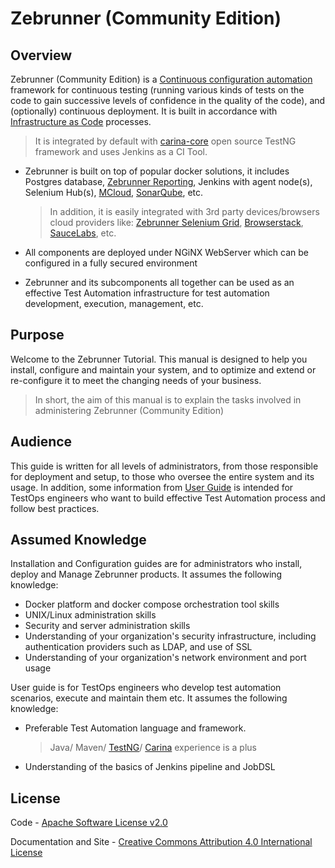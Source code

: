 Zebrunner (Community Edition)
==================

## Overview
Zebrunner (Community Edition) is a [Continuous configuration automation](https://en.wikipedia.org/wiki/Infrastructure_as_code#Continuous_configuration_automation) framework for continuous testing (running various kinds of tests on the code to gain successive levels of confidence in the quality of the code), and (optionally) continuous deployment. It is built in accordance with [Infrastructure as Code](https://en.wikipedia.org/wiki/Infrastructure_as_code) processes. 
> It is integrated by default with [carina-core](http://www.carina-core.io) open source TestNG framework and uses Jenkins as a CI Tool.

* Zebrunner is built on top of popular docker solutions, it includes Postgres database, [Zebrunner Reporting](https://zebrunner.com/), Jenkins with agent node(s), Selenium Hub(s), [MCloud](https://zebrunner.com/mcloud), [SonarQube](https://github.com/zebrunner/sonarqube), etc. 
  > In addition, it is easily integrated with 3rd party devices/browsers cloud providers like: [Zebrunner Selenium Grid](https://zebrunner.com/), [Browserstack](https://www.browserstack.com/), [SauceLabs](https://saucelabs.com/), etc.

* All components are deployed under NGiNX WebServer which can be configured in a fully secured environment

* Zebrunner and its subcomponents all together can be used as an effective Test Automation infrastructure for test automation development, execution, management, etc.

## Purpose
Welcome to the Zebrunner Tutorial. This manual is designed to help you install, configure and maintain your system, and to optimize and extend or re-configure it to meet the changing needs of your business. 
> In short, the aim of this manual is to explain the tasks involved in administering Zebrunner (Community Edition)

## Audience
This guide is written for all levels of administrators, from those responsible for deployment and setup, to those who oversee the entire system and its usage. In addition, some information from [User Guide](https://zebrunner.github.io/community-edition/user-guide/) is intended for TestOps engineers who want to build effective Test Automation process and follow best practices.

## Assumed Knowledge
Installation and Configuration guides are for administrators who install, deploy and Manage Zebrunner products. It assumes the following knowledge:

 * Docker platform and docker compose orchestration tool skills
 * UNIX/Linux administration skills
 * Security and server administration skills
 * Understanding of your organization's security infrastructure, including authentication providers such as LDAP, and use of SSL
 * Understanding of your organization's network environment and port usage
 
User guide is for TestOps engineers who develop test automation scenarios, execute and maintain them etc. It assumes the following knowledge:

 * Preferable Test Automation language and framework. 
   > Java/ Maven/ [TestNG](https://testng.org/)/
   > [Carina](https://www.carina-core.io/) experience is a plus
   
 * Understanding of the basics of Jenkins pipeline and JobDSL


## License
Code - [Apache Software License v2.0](http://www.apache.org/licenses/LICENSE-2.0)

Documentation and Site - [Creative Commons Attribution 4.0 International License](http://creativecommons.org/licenses/by/4.0/deed.en_US)

